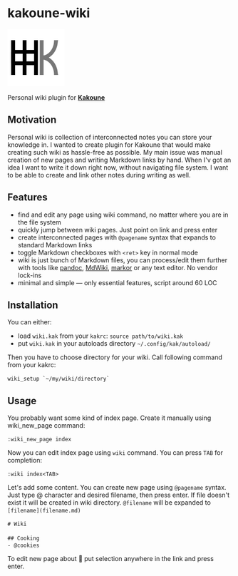 # kakoune-wiki

![icon](kakoune-wiki.png)

Personal wiki plugin for [**Kakoune**](http://kakoune.org/)

## Motivation

Personal wiki is collection of interconnected notes you can store your
knowledge in. I wanted to create plugin for Kakoune that would make creating
such wiki as hassle-free as possible. My main issue was manual creation of
new pages and writing Markdown links by hand. When I'v got an idea I want
to write it down right now, without navigating file system.  I want to be
able to create and link other notes during writing as well.

## Features

- find and edit any page using wiki command, no matter where you are in
the file system
- quickly jump between wiki pages. Just point on link and press enter
- create interconnected pages with `@pagename` syntax that expands to standard Markdown links
- toggle Markdown checkboxes with `<ret>` key in normal mode
- wiki is just bunch of Markdown files, you can process/edit them further
with tools like [pandoc](https://pandoc.org/),
[MdWiki](http://dynalon.github.io/mdwiki/),
[markor](https://github.com/gsantner/markor) or any text editor. No vendor lock-ins
- minimal and simple — only essential features, script around 60 LOC

## Installation

You can either:

- load `wiki.kak` from your `kakrc`: `source path/to/wiki.kak`
- put `wiki.kak` in your autoloads directory `~/.config/kak/autoload/`

Then you have to choose directory for your wiki. Call following command from
your kakrc:

```
wiki_setup `~/my/wiki/directory`
```

## Usage

You probably want some kind of index page. Create it manually using wiki_new_page command:

```
:wiki_new_page index
```

Now you can edit index page using `wiki` command. You can press `TAB` for completion:

```
:wiki index<TAB>
```

Let's add some content. You can create new page using `@pagename` syntax.
Just type @ character and desired filename, then press enter. If file doesn't
exist it will be created in wiki directory. `@filename` will be expanded to
`[filename](filename.md)`

```
# Wiki

## Cooking
- @cookies
```

To edit new page about :cookie: put selection anywhere in the link and press enter.
